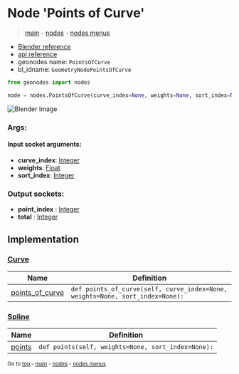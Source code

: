 # Node 'Points of Curve'

> [main](../structure.md) - [nodes](nodes.md) - [nodes menus](nodes_menus.md)

- [Blender reference](https://docs.blender.org/manual/en/latest/modeling/geometry_nodes/curve_topology/points_of_curve.html)
- [api reference](https://docs.blender.org/api/current/bpy.types.GeometryNodePointsOfCurve.html)
- geonodes name: `PointsOfCurve`
- bl_idname: `GeometryNodePointsOfCurve`

```python
from geonodes import nodes

node = nodes.PointsOfCurve(curve_index=None, weights=None, sort_index=None)
```

![Blender Image](https://docs.blender.org/manual/en/latest/_images/node-types_GeometryNodePointsOfCurve.webp)

### Args:

#### Input socket arguments:

- **curve_index**: [Integer](Integer.md)
- **weights**: [Float](Float.md)
- **sort_index**: [Integer](Integer.md)

### Output sockets:

- **point_index** : [Integer](Integer.md)
- **total** : [Integer](Integer.md)

## Implementation

### [Curve](Curve.md)

| Name | Definition |
|------|------------|
 | [points_of_curve](Curve.md#points_of_curve) | `def points_of_curve(self, curve_index=None, weights=None, sort_index=None):` |

### [Spline](Spline.md)

| Name | Definition |
|------|------------|
 | [points](Spline.md#points) | `def points(self, weights=None, sort_index=None):` |

<sub>Go to [top](#node-Points-of-Curve) - [main](../structure.md) - [nodes](nodes.md) - [nodes menus](nodes_menus.md)</sub>

